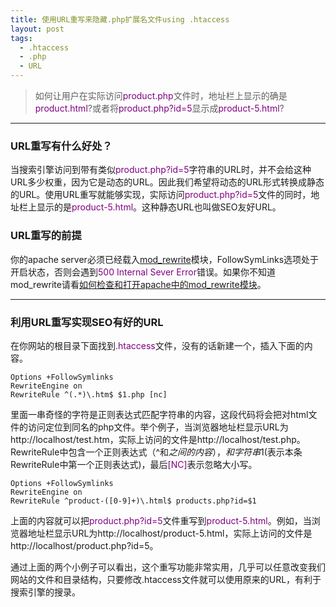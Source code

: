```yaml
---
title: 使用URL重写来隐藏.php扩展名文件using .htaccess
layout: post
tags:
  - .htaccess
  - .php
  - URL
---
```




> 如何让用户在实际访问<font color='#800080'>product.php</font>文件时，地址栏上显示的确是<font color='#800080'>product.html</font>?或者将<font color='#800080'>product.php?id=5</font>显示成<font color='#800080'>product-5.html</font>?

---

### URL重写有什么好处？

当搜索引擎访问到带有类似<font color='#800080'>product.php?id=5</font>字符串的URL时，并不会给这种URL多少权重，因为它是动态的URL。因此我们希望将动态的URL形式转换成静态的URL。使用URL重写就能够实现，实际访问<font color='#800080'>product.php?id=5</font>文件的同时，地址栏上显示的是<font color='#800080'>product-5.html</font>。这种静态URL也叫做SEO友好URL。

### URL重写的前提

你的apache server必须已经载入[mod_rewrite](http://httpd.apache.org/docs/1.3/mod/mod_rewrite.html)模块，FollowSymLinks选项处于开启状态，否则会遇到<font color='#800080'>500 Internal Sever Error</font>错误。如果你不知道mod_rewrite请看[如何检查和打开apache中的mod_rewrite模块](http://programmemo.com/blog/2016/03/23/257/)。

---

### 利用URL重写实现SEO有好的URL

在你网站的根目录下面找到<font color='#800080'>.htaccess</font>文件，没有的话新建一个，插入下面的内容。

	Options +FollowSymlinks
	RewriteEngine on
	RewriteRule ^(.*)\.htm$ $1.php [nc]

里面一串奇怪的字符是正则表达式匹配字符串的内容，这段代码将会把对html文件的访问定位到同名的php文件。举个例子，当浏览器地址栏显示URL为http://localhost/test.htm，实际上访问的文件是http://localhost/test.php。RewriteRule中包含一个正则表达式（^和$之间的内容），和字符串$1(表示本条RewriteRule中第一个正则表达式)，最后<font color='#800080'>[NC]</font>表示忽略大小写。

	Options +FollowSymlinks
	RewriteEngine on
	RewriteRule ^product-([0-9]+)\.html$ products.php?id=$1

上面的内容就可以把<font color='#800080'>product.php?id=5</font>文件重写到<font color='#800080'>product-5.html</font>。例如，当浏览器地址栏显示URL为http://localhost/product-5.html，实际上访问的文件是http://localhost/product.php?id=5。

通过上面的两个小例子可以看出，这个重写功能非常实用，几乎可以任意改变我们网站的文件和目录结构，只要修改.htaccess文件就可以使用原来的URL，有利于搜索引擎的搜录。